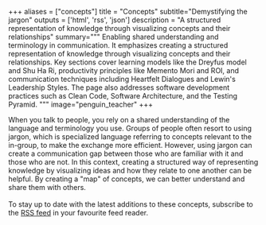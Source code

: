 +++
aliases = ["concepts"]
title = "Concepts"
subtitle="Demystifying the jargon"
outputs = ['html', 'rss', 'json']
description = "A structured representation of knowledge through visualizing concepts and their relationships"
summary="""
Enabling shared understanding and terminology in communication. It emphasizes creating a structured representation of knowledge through visualizing 
concepts and their relationships. Key sections cover learning models like the Dreyfus model and Shu Ha Ri, productivity principles like Memento Mori and ROI, and communication techniques including Heartfelt Dialogues and Lewin's Leadership Styles. The page also addresses software development practices such as Clean Code, Software Architecture, and the Testing Pyramid.
"""
image="penguin_teacher"
+++

When you talk to people, you rely on a shared understanding of the language and terminology you use.
Groups of people often resort to using jargon, which is specialized language referring to concepts relevant to the in-group, to make the exchange 
more efficient. However, using jargon can create a communication gap between those who are familiar with it and those who are not.
In this context, creating a structured way of representing knowledge by visualizing ideas and how they relate to one another can be helpful. By
creating a "map" of concepts, we can better understand and share them with others.
<br /><br />
To stay up to date with the latest additions to these concepts, subscribe to the <a href="./index.xml" target="_blank">RSS feed</a> in your
favourite feed reader.